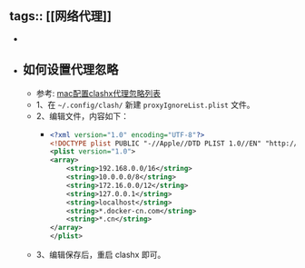 tags:: [[网络代理]]
---

-
- ## 如何设置代理忽略
	- 参考: [mac配置clashx代理忽略列表](https://wonderlq.github.io/archives/87d77c17.html)
	- 1、在 `~/.config/clash/` 新建 `proxyIgnoreList.plist` 文件。
	- 2、编辑文件，内容如下：
		- ``` xml
		  <?xml version="1.0" encoding="UTF-8"?>
		  <!DOCTYPE plist PUBLIC "-//Apple//DTD PLIST 1.0//EN" "http://www.apple.com/DTDs/PropertyList-1.0.dtd">
		  <plist version="1.0">
		  <array>
		      <string>192.168.0.0/16</string>
		      <string>10.0.0.0/8</string>
		      <string>172.16.0.0/12</string>
		      <string>127.0.0.1</string>
		      <string>localhost</string>
		      <string>*.docker-cn.com</string>
		      <string>*.cn</string>
		  </array>
		  </plist>
		  ```
	- 3、编辑保存后，重启 clashx 即可。